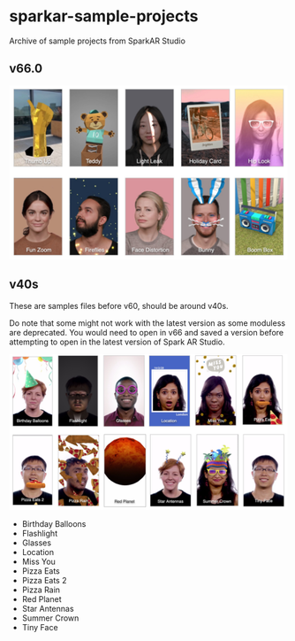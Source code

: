 # sparkar-sample-projects
Archive of sample projects from SparkAR Studio

## v66.0
![v66.0 Sample Projects](./images/gallery-v66.jpg)

## v40s
These are samples files before v60, should be around v40s.

Do note that some might not work with the latest version as some moduless are deprecated. 
You would need to open in v66 and saved a version before attempting to open in the latest version of Spark AR Studio.

![v40s Sample Projects](./images/gallery-v40s.jpg)

- Birthday Balloons
- Flashlight
- Glasses
- Location
- Miss You
- Pizza Eats
- Pizza Eats 2
- Pizza Rain
- Red Planet
- Star Antennas
- Summer Crown
- Tiny Face
